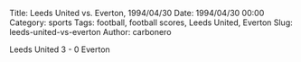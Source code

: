 Title: Leeds United vs. Everton, 1994/04/30
Date: 1994/04/30 00:00
Category: sports
Tags: football, football scores, Leeds United, Everton
Slug: leeds-united-vs-everton
Author: carbonero


Leeds United 3 - 0 Everton
